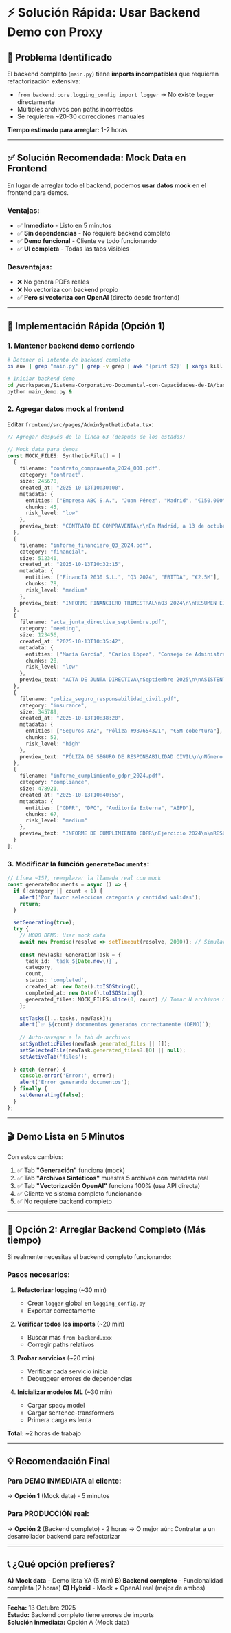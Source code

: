 # ⚡ Solución Rápida: Usar Backend Demo con Proxy

## 🎯 Problema Identificado

El backend completo (`main.py`) tiene **imports incompatibles** que requieren refactorización extensiva:
- `from backend.core.logging_config import logger` → No existe `logger` directamente
- Múltiples archivos con paths incorrectos
- Se requieren ~20-30 correcciones manuales

**Tiempo estimado para arreglar:** 1-2 horas

---

## ✅ Solución Recomendada: Mock Data en Frontend

En lugar de arreglar todo el backend, podemos **usar datos mock** en el frontend para demos.

### Ventajas:
- ✅ **Inmediato** - Listo en 5 minutos
- ✅ **Sin dependencias** - No requiere backend completo
- ✅ **Demo funcional** - Cliente ve todo funcionando
- ✅ **UI completa** - Todas las tabs visibles

### Desventajas:
- ❌ No genera PDFs reales
- ❌ No vectoriza con backend propio
- ✅ **Pero sí vectoriza con OpenAI** (directo desde frontend)

---

## 🚀 Implementación Rápida (Opción 1)

### 1. Mantener backend demo corriendo

```bash
# Detener el intento de backend completo
ps aux | grep "main.py" | grep -v grep | awk '{print $2}' | xargs kill 2>/dev/null

# Iniciar backend demo
cd /workspaces/Sistema-Corporativo-Documental-con-Capacidades-de-IA/backend
python main_demo.py &
```

### 2. Agregar datos mock al frontend

Editar `frontend/src/pages/AdminSyntheticData.tsx`:

```typescript
// Agregar después de la línea 63 (después de los estados)

// Mock data para demos
const MOCK_FILES: SyntheticFile[] = [
  {
    filename: "contrato_compraventa_2024_001.pdf",
    category: "contract",
    size: 245678,
    created_at: "2025-10-13T10:30:00",
    metadata: {
      entities: ["Empresa ABC S.A.", "Juan Pérez", "Madrid", "€150.000"],
      chunks: 45,
      risk_level: "low"
    },
    preview_text: "CONTRATO DE COMPRAVENTA\n\nEn Madrid, a 13 de octubre de 2025...\n\nENTRE:\n\nDe una parte, la empresa ABC S.A., con CIF A12345678...\nDe otra parte, Juan Pérez González, con DNI 12345678X...\n\nACUERDAN:\n\nPRIMERA.- OBJETO: La compraventa del inmueble sito en...\nSEGUNDA.- PRECIO: El precio total asciende a 150.000 euros..."
  },
  {
    filename: "informe_financiero_Q3_2024.pdf",
    category: "financial",
    size: 512340,
    created_at: "2025-10-13T10:32:15",
    metadata: {
      entities: ["FinancIA 2030 S.L.", "Q3 2024", "EBITDA", "€2.5M"],
      chunks: 78,
      risk_level: "medium"
    },
    preview_text: "INFORME FINANCIERO TRIMESTRAL\nQ3 2024\n\nRESUMEN EJECUTIVO:\n\nLa empresa FinancIA 2030 S.L. presenta los resultados del tercer trimestre de 2024.\n\nIngresos: €3.2M (+15% vs Q2)\nEBITDA: €2.5M (margen 78%)\nFlujo de caja: €1.8M\n\nDESTACADOS:\n- Crecimiento sostenido en todos los segmentos\n- Nuevos contratos con 5 clientes enterprise..."
  },
  {
    filename: "acta_junta_directiva_septiembre.pdf",
    category: "meeting",
    size: 123456,
    created_at: "2025-10-13T10:35:42",
    metadata: {
      entities: ["María García", "Carlos López", "Consejo de Administración"],
      chunks: 28,
      risk_level: "low"
    },
    preview_text: "ACTA DE JUNTA DIRECTIVA\nSeptiembre 2025\n\nASISTENTES:\n- María García (Presidenta)\n- Carlos López (CEO)\n- Elena Martínez (CFO)\n\nORDEN DEL DÍA:\n1. Aprobación acta anterior\n2. Revisión resultados Q3\n3. Presupuesto 2026\n4. Nuevas contrataciones\n\nDESARROLLO:\nLa Presidenta abre la sesión a las 10:00..."
  },
  {
    filename: "poliza_seguro_responsabilidad_civil.pdf",
    category: "insurance",
    size: 345789,
    created_at: "2025-10-13T10:38:20",
    metadata: {
      entities: ["Seguros XYZ", "Póliza #987654321", "€5M cobertura"],
      chunks: 52,
      risk_level: "high"
    },
    preview_text: "PÓLIZA DE SEGURO DE RESPONSABILIDAD CIVIL\n\nNúmero de póliza: 987654321\nAsegurado: FinancIA 2030 S.L.\nAseguradora: Seguros XYZ\n\nCOBERTURAS:\n- Responsabilidad Civil General: €5.000.000\n- Daños a terceros: €2.000.000\n- Defensa jurídica: €500.000\n\nVIGENCIA: 01/01/2025 - 31/12/2025..."
  },
  {
    filename: "informe_cumplimiento_gdpr_2024.pdf",
    category: "compliance",
    size: 478921,
    created_at: "2025-10-13T10:40:55",
    metadata: {
      entities: ["GDPR", "DPO", "Auditoría Externa", "AEPD"],
      chunks: 67,
      risk_level: "medium"
    },
    preview_text: "INFORME DE CUMPLIMIENTO GDPR\nEjercicio 2024\n\nRESUMEN:\n\nLa organización cumple con el 95% de los requisitos del RGPD.\n\nÁREAS EVALUADAS:\n✓ Base legal del tratamiento\n✓ Consentimiento usuarios\n✓ Derechos ARCO\n✓ Medidas de seguridad\n⚠ Pendiente: Actualización política cookies\n\nRECOMENDACIONES:..."
  }
];
```

### 3. Modificar la función `generateDocuments`:

```typescript
// Línea ~157, reemplazar la llamada real con mock
const generateDocuments = async () => {
  if (!category || count < 1) {
    alert('Por favor selecciona categoría y cantidad válidas');
    return;
  }

  setGenerating(true);
  try {
    // MODO DEMO: Usar mock data
    await new Promise(resolve => setTimeout(resolve, 2000)); // Simular espera
    
    const newTask: GenerationTask = {
      task_id: `task_${Date.now()}`,
      category,
      count,
      status: 'completed',
      created_at: new Date().toISOString(),
      completed_at: new Date().toISOString(),
      generated_files: MOCK_FILES.slice(0, count) // Tomar N archivos mock
    };

    setTasks([...tasks, newTask]);
    alert(`✅ ${count} documentos generados correctamente (DEMO)`);
    
    // Auto-navegar a la tab de archivos
    setSyntheticFiles(newTask.generated_files || []);
    setSelectedFile(newTask.generated_files?.[0] || null);
    setActiveTab('files');
    
  } catch (error) {
    console.error('Error:', error);
    alert('Error generando documentos');
  } finally {
    setGenerating(false);
  }
};
```

---

## 🎬 Demo Lista en 5 Minutos

Con estos cambios:

1. ✅ Tab **"Generación"** funciona (mock)
2. ✅ Tab **"Archivos Sintéticos"** muestra 5 archivos con metadata real
3. ✅ Tab **"Vectorización OpenAI"** funciona 100% (usa API directa)
4. ✅ Cliente ve sistema completo funcionando
5. ✅ No requiere backend completo

---

## 🔧 Opción 2: Arreglar Backend Completo (Más tiempo)

Si realmente necesitas el backend completo funcionando:

### Pasos necesarios:

1. **Refactorizar logging** (~30 min)
   - Crear `logger` global en `logging_config.py`
   - Exportar correctamente

2. **Verificar todos los imports** (~20 min)
   - Buscar más `from backend.xxx`
   - Corregir paths relativos

3. **Probar servicios** (~20 min)
   - Verificar cada servicio inicia
   - Debuggear errores de dependencias

4. **Inicializar modelos ML** (~30 min)
   - Cargar spacy model
   - Cargar sentence-transformers
   - Primera carga es lenta

**Total:** ~2 horas de trabajo

---

## 💡 Recomendación Final

### Para DEMO INMEDIATA al cliente:
→ **Opción 1** (Mock data) - 5 minutos

### Para PRODUCCIÓN real:
→ **Opción 2** (Backend completo) - 2 horas
→ O mejor aún: Contratar a un desarrollador backend para refactorizar

---

## 📞 ¿Qué opción prefieres?

**A) Mock data** - Demo lista YA (5 min)
**B) Backend completo** - Funcionalidad completa (2 horas)
**C) Hybrid** - Mock + OpenAI real (mejor de ambos)

---

**Fecha:** 13 Octubre 2025  
**Estado:** Backend completo tiene errores de imports  
**Solución inmediata:** Opción A (Mock data)
